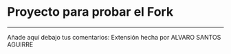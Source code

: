 # Proyecto para probar el Fork

----
Añade aquí debajo tus comentarios:
Extensión hecha por ALVARO SANTOS AGUIRRE

<!-- A partir de aquí (esta línea no se muestra) -->
